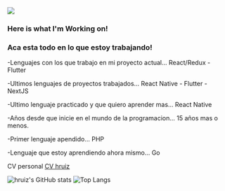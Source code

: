 <img src='https://hruiz.com/img/logo-hruiz.png' />

### Here is what I'm Working on!
### Aca esta todo en lo que estoy trabajando!

-Lenguajes con los que trabajo en mi proyecto actual... React/Redux - Flutter

-Ultimos lenguajes de proyectos trabajados... React Native - Flutter - NextJS

-Ultimo lenguaje practicado y que quiero aprender mas... React Native

-Años desde que inicie en el mundo de la programacion... 15 años mas o menos.

-Primer lenguaje apendido... PHP

-Lenguaje que estoy aprendiendo ahora mismo... Go


CV personal [CV hruiz](https://cv.hruiz.com)

![hruiz's GitHub stats](https://github-readme-stats-sand-nine-24.vercel.app/api?username=hruiz13&show_icons=true&theme=dracula&count_private=true)
![Top Langs](https://github-readme-stats.vercel.app/api/top-langs/?username=hruiz13&layout=compact&theme=dracula&hide=CMake,c%2B%2B)

